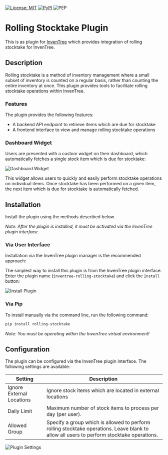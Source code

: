 [![License: MIT](https://img.shields.io/badge/License-MIT-yellow.svg)](https://opensource.org/licenses/MIT)
[![PyPI](https://img.shields.io/pypi/v/inventree-rolling-stocktake)](https://pypi.org/project/inventree-rolling-stocktake/)
![PEP](https://github.com/inventree/rolling-stocktake-plugin/actions/workflows/pep.yaml/badge.svg)

# Rolling Stocktake Plugin
 
This is as plugin for [InvenTree](https://inventree.org) which provides integration of rolling stocktake for InvenTree.

## Description

Rolling stocktake is a method of inventory management where a small subset of inventory is counted on a regular basis, rather than counting the entire inventory at once. This plugin provides tools to facilitate rolling stocktake operations within InvenTree.

### Features

The plugin provides the following features:

- A backend API endpoint to retrieve items which are due for stocktake
- A frontend interface to view and manage rolling stocktake operations

### Dashboard Widget

Users are presented with a custom widget on their dashboard, which automatically fetches a single stock item which is due for stocktake:

![Dashboard Widget](docs/dashboard.png)

This widget allows users to quickly and easily perform stocktake operations on individual items. Once stocktake has been performed on a given item, the next item which is due for stocktake is automatically fetched.

## Installation

Install the plugin using the methods described below.

*Note: After the plugin is installed, it must be activated via the InvenTree plugin interface.*

### Via User Interface

Installation via the InvenTree plugin manager is the recommended approach:

The simplest way to install this plugin is from the InvenTree plugin interface. Enter the plugin name (`inventree-rolling-stocktake`) and click the `Install` button:

![Install Plugin](docs/install.png)

### Via Pip

To install manually via the command line, run the following command:

```bash
pip install rolling-stocktake
```

*Note: You must be operating within the InvenTree virtual environment!*

## Configuration

The plugin can be configured via the InvenTree plugin interface. The following settings are available:

| Setting | Description |
| --- | --- |
| Ignore External Locations | Ignore stock items which are located in external locations |
| Daily Limit | Maximum number of stock items to process per day (per user). |
| Allowed Group | Specify a group which is allowed to perform rolling stocktake operations. Leave blank to allow all users to perform stocktake operations. |

![Plugin Settings](docs/settings.png)
